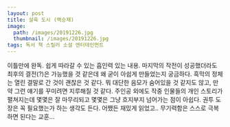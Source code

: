 ```yaml
---
layout: post
title: 살육 도시 (백승재)
image:
  path: /images/20191226.jpg
  thumbnail: /images/20191226.jpg
tags: 독서 책 스릴러 소설 엔터테인먼트
---
```


이틀만에 완독. 쉽게 따라갈 수 있는 흡인력 있는 내용. 마지막의 작전이 성공했더라도 최후의 결전(?)은 가능했을 것 같은데 왜 굳이 아쉽게 만들었는지 궁금하다. 흑막의 정체는 열린 결말로 간 것이 괜찮은 것 같다. 뭐 대단한 음모가 숨어있을 것 같지도 않고, 만약 그런 얘기를 꾸미려면 지루해질 것 같다. 주인공 외에도 작중 인물들의 개인 스토리가 펼쳐지는데 몇몇은 잘 마무리되고 몇몇은 그냥 흐지부지 넘어가는 점이 아쉽다. 권투 도장은 꼭 필요했는가 하는 생각도 든다. 어쨌든 재밌게 읽었고.. 무기력함은 스스로 극복하면 된다는 교훈...
